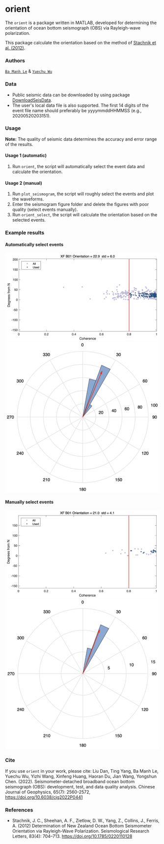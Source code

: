# orient

The `orient` is a package written in MATLAB, developed for determining the orientation of ocean bottom seismograph (OBS) via Rayleigh-wave polarization.

This package calculate the orientation based on the method of [Stachnik et al. (2012)](https://doi.org/10.1785/0220110128). 

### Authors 

[`Ba Manh Le`](https://github.com/bamanhle) & [`Yuechu Wu`](https://github.com/SeisPiano)

### Data
- Public seismic data can be downloaded by using package [DownloadSeisData](https://github.com/SeisPiano/DownloadSeisData).
- The user's local data file is also supported. The first 14 digits of the event file name should preferably be yyyymmddHHMMSS (e.g., 20200520203151).

### Usage

**Note:** The quality of seismic data determines the accuracy and error range of the results.

#### Usage 1 (automatic)
1. Run `orient`, the script will automatically select the event data and calculate the orientation.

#### Usage 2 (manual)
1. Run `plot_seismogram`, the script will roughly select the events and plot the waveforms.
2. Enter the seismogram figure folder and delete the figures with poor quality (select events manually).
3. Run `orient_select`, the script will calculate the orientation based on the selected events.


### Example results

#### Automatically select events
<div align=center><img src="FIGURES/north.png" width="500"/></div>
<div align=center><img src="FIGURES/rose.png" width="500"/></div>

#### Manually select events
<div align=center><img src="FIGURES/north_select.png" width="500"/></div>
<div align=center><img src="FIGURES/rose_select.png" width="500"/></div>

### Cite

If you use `orient` in your work, please cite:
Liu Dan, Ting Yang, Ba Manh Le, Yuechu Wu, Yizhi Wang, Xinfeng Huang, Haoran Du, Jian Wang, Yongshun Chen. (2022). Seismometer-detached broadband ocean bottom seismograph (OBS): development, test, and data quality analysis. Chinese Journal of Geophysics, 65(7): 2560-2572, https://doi.org/10.6038/cjg2022P0441

### References

- Stachnik, J. C., Sheehan, A. F., Zietlow, D. W., Yang, Z., Collins, J., Ferris, A. (2012) Determination of New Zealand Ocean Bottom Seismometer Orientation via Rayleigh-Wave Polarization. Seismological Research Letters, 83(4): 704–713. https://doi.org/10.1785/0220110128
